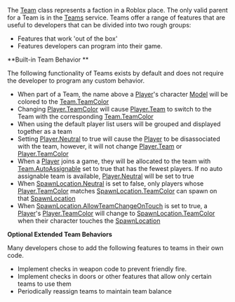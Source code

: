 The [Team](https://developer.roblox.com/en-us/api-reference/class/Team) class represents a faction in a Roblox place. The only valid parent for a Team is in the [Teams](https://developer.roblox.com/en-us/api-reference/class/Teams) service. Teams offer a range of features that are useful to developers that can be divided into two rough groups:

*   Features that work 'out of the box'
*   Features developers can program into their game.

\*\*Built-in Team Behavior \*\*

The following functionality of Teams exists by default and does not require the developer to program any custom behavior.

*   When part of a Team, the name above a [Player](https://developer.roblox.com/en-us/api-reference/class/Player)'s character [Model](https://developer.roblox.com/en-us/api-reference/class/Model) will be colored to the [Team.TeamColor](https://developer.roblox.com/en-us/api-reference/property/Team/TeamColor)
*   Changing [Player.TeamColor](https://developer.roblox.com/en-us/api-reference/property/Player/TeamColor) will cause [Player.Team](https://developer.roblox.com/en-us/api-reference/property/Player/Team) to switch to the Team with the corresponding [Team.TeamColor](https://developer.roblox.com/en-us/api-reference/property/Team/TeamColor)
*   When using the default player list users will be grouped and displayed together as a team
*   Setting [Player.Neutral](https://developer.roblox.com/en-us/api-reference/property/Player/Neutral) to true will cause the [Player](https://developer.roblox.com/en-us/api-reference/class/Player) to be disassociated with the team, however, it will not change [Player.Team](https://developer.roblox.com/en-us/api-reference/property/Player/Team) or [Player.TeamColor](https://developer.roblox.com/en-us/api-reference/property/Player/TeamColor)
*   When a [Player](https://developer.roblox.com/en-us/api-reference/class/Player) joins a game, they will be allocated to the team with [Team.AutoAssignable](https://developer.roblox.com/en-us/api-reference/property/Team/AutoAssignable) set to true that has the fewest players. If no auto assignable team is available, [Player.Neutral](https://developer.roblox.com/en-us/api-reference/property/Player/Neutral) will be set to true
*   When [SpawnLocation.Neutral](https://developer.roblox.com/en-us/api-reference/property/SpawnLocation/Neutral) is set to false, only players whose [Player.TeamColor](https://developer.roblox.com/en-us/api-reference/property/Player/TeamColor) matches [SpawnLocation.TeamColor](https://developer.roblox.com/en-us/api-reference/property/SpawnLocation/TeamColor) can spawn on that [SpawnLocation](https://developer.roblox.com/en-us/api-reference/class/SpawnLocation)
*   When [SpawnLocation.AllowTeamChangeOnTouch](https://developer.roblox.com/en-us/api-reference/property/SpawnLocation/AllowTeamChangeOnTouch) is set to true, a [Player](https://developer.roblox.com/en-us/api-reference/class/Player)'s [Player.TeamColor](https://developer.roblox.com/en-us/api-reference/property/Player/TeamColor) will change to [SpawnLocation.TeamColor](https://developer.roblox.com/en-us/api-reference/property/SpawnLocation/TeamColor) when their character touches the [SpawnLocation](https://developer.roblox.com/en-us/api-reference/class/SpawnLocation)

**Optional Extended Team Behaviors**

Many developers chose to add the following features to teams in their own code.

*   Implement checks in weapon code to prevent friendly fire.
*   Implement checks in doors or other features that allow only certain teams to use them
*   Periodically reassign teams to maintain team balance